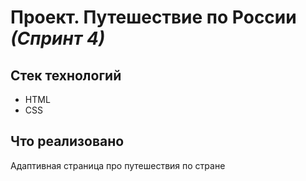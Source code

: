 # Проект. Путешествие по России _(Спринт 4)_

## Стек технологий

- HTML
- CSS

## Что реализовано

Адаптивная страница про путешествия по стране
